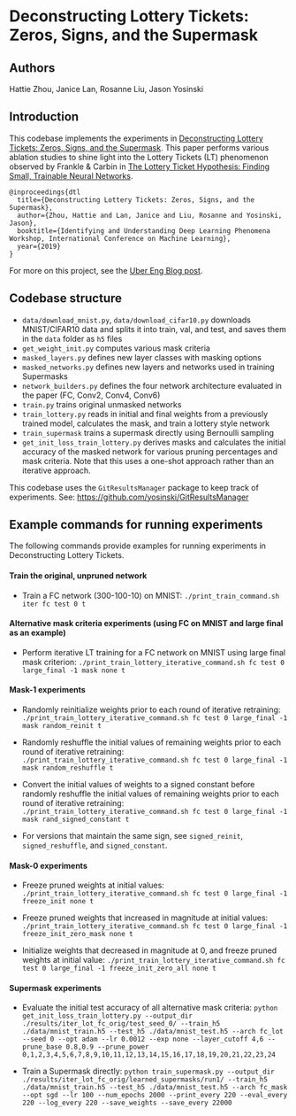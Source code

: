 # Deconstructing Lottery Tickets: Zeros, Signs, and the Supermask

## Authors
Hattie Zhou, Janice Lan, Rosanne Liu, Jason Yosinski

## Introduction
This codebase implements the experiments in [Deconstructing Lottery Tickets: Zeros, Signs, and the Supermask](https://arxiv.org/abs/1905.01067). This paper performs various ablation studies to shine light into the Lottery Tickets (LT) phenomenon observed by Frankle & Carbin in [The Lottery Ticket Hypothesis: Finding Small, Trainable Neural Networks](https://arxiv.org/abs/1803.03635).

```
@inproceedings{dtl
  title={Deconstructing Lottery Tickets: Zeros, Signs, and the Supermask},
  author={Zhou, Hattie and Lan, Janice and Liu, Rosanne and Yosinski, Jason},
  booktitle={Identifying and Understanding Deep Learning Phenomena Workshop, International Conference on Machine Learning},
  year={2019}
}
```

For more on this project, see the [Uber Eng Blog post](https://eng.uber.com/deconstructing-lottery-tickets/).


## Codebase structure
- `data/download_mnist.py`, `data/download_cifar10.py` downloads MNIST/CIFAR10 data and splits it into train, val, and test, and saves them in the `data` folder as `h5` files
- `get_weight_init.py` computes various mask criteria
- `masked_layers.py` defines new layer classes with masking options
- `masked_networks.py` defines new layers and networks used in training Supermasks
- `network_builders.py` defines the four network architecture evaluated in the paper (FC, Conv2, Conv4, Conv6)
- `train.py` trains original unmasked networks
- `train_lottery.py` reads in initial and final weights from a previously trained model, calculates the mask, and train a lottery style network 
- `train_supermask` trains a supermask directly using Bernoulli sampling 
- `get_init_loss_train_lottery.py` derives masks and calculates the initial accuracy of the masked network for various pruning percentages and mask criteria. Note that this uses a one-shot approach rather than an iterative approach.

This codebase uses the `GitResultsManager` package to keep track of experiments. See: https://github.com/yosinski/GitResultsManager

## Example commands for running experiments
The following commands provide examples for running experiments in Deconstructing Lottery Tickets.

#### Train the original, unpruned network
- Train a FC network (300-100-10) on MNIST: `./print_train_command.sh iter fc test 0 t`

#### Alternative mask criteria experiments (using FC on MNIST and large final as an example)
- Perform iterative LT training for a FC network on MNIST using large final mask criterion: `./print_train_lottery_iterative_command.sh fc test 0 large_final -1 mask none t`

#### Mask-1 experiments 
- Randomly reinitialize weights prior to each round of iterative retraining: `./print_train_lottery_iterative_command.sh fc test 0 large_final -1 mask random_reinit t`

- Randomly reshuffle the initial values of remaining weights prior to each round of iterative retraining: `./print_train_lottery_iterative_command.sh fc test 0 large_final -1 mask random_reshuffle t`

- Convert the initial values of weights to a signed constant before randomly reshuffle the initial values of remaining weights prior to each round of iterative retraining: `./print_train_lottery_iterative_command.sh fc test 0 large_final -1 mask rand_signed_constant t`

- For versions that maintain the same sign, see `signed_reinit`, `signed_reshuffle`, and `signed_constant`.

#### Mask-0 experiments
- Freeze pruned weights at initial values: `./print_train_lottery_iterative_command.sh fc test 0 large_final -1 freeze_init none t`

- Freeze pruned weights that increased in magnitude at initial values: `./print_train_lottery_iterative_command.sh fc test 0 large_final -1 freeze_init_zero_mask none t`

- Initialize weights that decreased in magnitude at 0, and freeze pruned weights at initial value: `./print_train_lottery_iterative_command.sh fc test 0 large_final -1 freeze_init_zero_all none t`

#### Supermask experiments
- Evaluate the initial test accuracy of all alternative mask criteria: `python get_init_loss_train_lottery.py --output_dir ./results/iter_lot_fc_orig/test_seed_0/ --train_h5 ./data/mnist_train.h5 --test_h5 ./data/mnist_test.h5 --arch fc_lot --seed 0 --opt adam --lr 0.0012 --exp none --layer_cutoff 4,6 --prune_base 0.8,0.9 --prune_power 0,1,2,3,4,5,6,7,8,9,10,11,12,13,14,15,16,17,18,19,20,21,22,23,24`

- Train a Supermask directly: `python train_supermask.py --output_dir ./results/iter_lot_fc_orig/learned_supermasks/run1/ --train_h5 ./data/mnist_train.h5 --test_h5 ./data/mnist_test.h5 --arch fc_mask --opt sgd --lr 100 --num_epochs 2000 --print_every 220 --eval_every 220 --log_every 220 --save_weights --save_every 22000`
